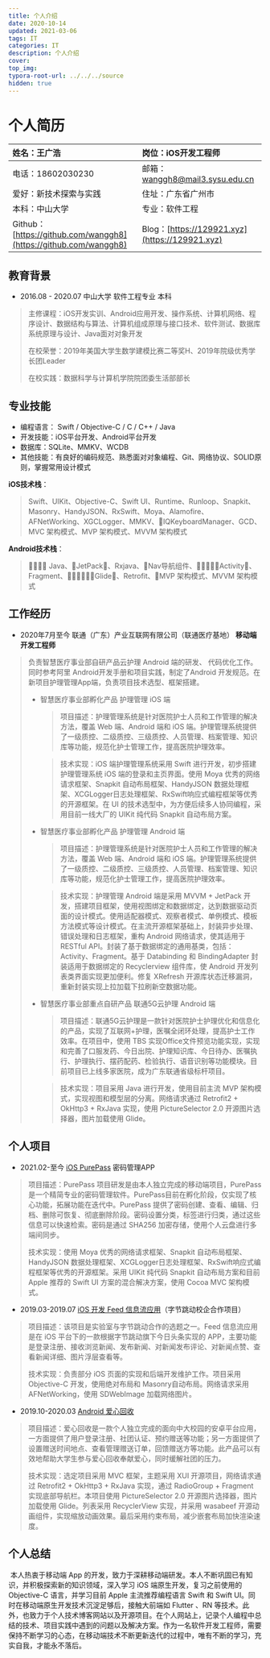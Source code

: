 ```yaml
---
title: 个人介绍
date: 2020-10-14
updated: 2021-03-06
tags: IT
categories: IT
description: 个人介绍
cover: 
top_img: 
typora-root-url: ../../../source
hidden: true
---
```


# 个人简历

| 姓名：王广浩                                                 | 岗位：iOS开发工程师                            |
| :----------------------------------------------------------- | :--------------------------------------------- |
| 电话：18602030230                                            | 邮箱：wanggh8@mail3.sysu.edu.cn                |
| 爱好：新技术探索与实践                                       | 住址：广东省广州市                             |
| 本科：中山大学                                               | 专业：软件工程                                 |
| Github：[https://github.com/wanggh8](https://github.com/wanggh8) | Blog：[https://129921.xyz](https://129921.xyz) |
## 教育背景

- 2016.08 - 2020.07         中山大学       软件工程专业          本科

> 主修课程：iOS开发实训、Android应用开发、操作系统、计算机网络、程序设计、数据结构与算法、计算机组成原理与接口技术、软件测试、数据库系统原理与设计、Java面对对象开发
>
> 在校荣誉：2019年美国大学生数学建模比赛二等奖H、2019年院级优秀学长团Leader
>
> 在校实践：数据科学与计算机学院院团委生活部部长

## 专业技能

- 编程语言： Swift / Objective-C /  C  / C++ / Java 
- 开发技能：iOS平台开发、Android平台开发
- 数据库：SQLite、MMKV、WCDB
- 其他技能：有良好的编码规范、熟悉面对对象编程、Git、网络协议、SOLID原则，掌握常用设计模式

**iOS技术栈**：

> Swift、UIKit、Objective-C、Swift UI、Runtime、Runloop、Snapkit、Masonry、HandyJSON、RxSwift、Moya、Alamofire、AFNetWorking、XGCLogger、MMKV、􏷏IQKeyboardManager、GCD、MVC 架构模式、MVP 架构模式、MVVM 架构模式

**Android技术栈**：

> 􏵯􏰓􏶨􏷐 Java、􏷏JetPack􏷏、Rxjava、􏷏Nav导航组件、􏲨􏰐􏰲􏳇􏷏Activity􏷏、Fragment、􏷏􏶳􏶐􏵈􏲦􏷏Glide􏷏、Retrofit、􏷏MVP 架构模式、MVVM 架构模式

## 工作经历

- 2020年7月至今  联通（广东）产业互联网有限公司（联通医疗基地）  **移动端开发工程师** 
> 负责智慧医疗事业部自研产品云护理 Android 端的研发、 代码优化工作。同时参考阿里 Android开发手册和项目实践，制定了Android 开发规范。在新项目护理管理App端，负责项目技术选型、框架搭建。
>
> - 智慧医疗事业部孵化产品  护理管理 iOS 端
>
>   >  项目描述：护理管理系统是针对医院护士人员和工作管理的解决方法，覆盖 Web 端、Android 端和 iOS 端。护理管理系统提供了一级质控、二级质控、三级质控、人员管理、档案管理、知识库等功能，规范化护士管理工作，提高医院护理效率。
>   
>   >  技术实现：iOS 端护理管理系统采用 Swift 进行开发，初步搭建护理管理系统 iOS 端的登录和主页界面。使用 Moya 优秀的网络请求框架、Snapkit 自动布局框架、HandyJSON 数据处理框架、XCGLogger日志处理框架、RxSwift响应式编程框架等优秀的开源框架。在 UI 的技术选型中，为方便后续多人协同编程，采用目前一线大厂的 UIKit 纯代码 Snapkit 自动布局方案。
>
> - 智慧医疗事业部孵化产品  护理管理 Android 端
>
>   > 项目描述：护理管理系统是针对医院护士人员和工作管理的解决方法，覆盖 Web 端、Android 端和 iOS 端。护理管理系统提供了一级质控、二级质控、三级质控、人员管理、档案管理、知识库等功能，规范化护士管理工作，提高医院护理效率。
>   
>   > 技术实现：护理管理 Android 端是采用 MVVM + JetPack 开发，搭建项目框架，使用视图绑定和数据绑定，达到数据驱动页面的设计模式。使用适配器模式、观察者模式、单例模式、模板方法模式等设计模式。在主流开源框架基础上，封装异步处理、错误处理和日志框架，重构 Android 网络请求，使其适用于 RESTful API。封装了基于数据绑定的通用基类，包括：Activity、Fragment。基于 Databinding 和 BindingAdapter 封装适用于数据绑定的 Recyclerview 组件库，使 Android 开发列表类界面实现更加便利。修复 XRefresh 开源库状态迁移漏洞，重新封装实现上拉加载下拉刷新空数据功能。
>
> - 智慧医疗事业部重点自研产品  联通5G云护理 Android 端
>
>   > 项目描述：联通5G云护理是一款针对医院护士护理优化和信息化的产品，实现了互联网+护理，医嘱全闭环处理，提高护士工作效率。在项目中，使用 TBS 实现Office文件预览功能实现，实现和完善了口服发药、今日出院、护理知识库、今日待办、医嘱执行、护理执行、摆药配药、检验执行、语音识别等功能模块。目前项目已上线多家医院，成为广东联通省级标杆项目。
>   
>   > 技术实现：项目采用 Java 进行开发，使用目前主流 MVP 架构模式，实现视图和模型层的分离。网络请求通过 Retrofit2 + OkHttp3 + RxJava 实现，使用 PictureSelector 2.0 开源图片选择器，图片加载使用 Glide。

  

  



 

 

## 个人项目

- 2021.02-至今   [iOS PurePass](https://github.com/Pure-iOS/PurePass) 密码管理APP

> 项目描述：PurePass 项目研发是由本人独立完成的移动端项目，PurePass 是一个精简专业的密码管理软件。PurePass目前在孵化阶段，仅实现了核心功能，拓展功能在迭代中。PurePass 提供了密码创建、查看、编辑、归档、删除可恢复、彻底删除阶段。密码设置分类，标签进行归类，通过这些信息可以快速检索。密码是通过 SHA256 加密存储，使用个人云盘进行多端间同步。
>
> 技术实现：使用 Moya 优秀的网络请求框架、Snapkit 自动布局框架、HandyJSON 数据处理框架、XCGLogger日志处理框架、RxSwift响应式编程框架等优秀的开源框架。采用 UIKit 纯代码 Snapkit 自动布局方案和目前 Apple 推荐的 Swift UI 方案的混合解决方案，使用 Cocoa MVC 架构模式。

- 2019.03-2019.07    [iOS 开发 Feed 信息流应用](https://github.com/sysu-ios/IOS-Feed)（字节跳动校企合作项目）

> 项目描述：该项目是实验室与字节跳动合作的选题之一。Feed 信息流应用是在 iOS 平台下的一款根据字节跳动旗下今日头条实现的 APP，主要功能是登录注册、接收浏览新闻、发布新闻、对新闻发布评论、对新闻点赞、查看新闻详细、图片浮层查看等。
>
> 技术实现：负责部分 iOS 页面的实现和后端开发维护工作。项目采用 Objective-C 开发，使用绝对布局和 Masonry自动布局。网络请求采用 AFNetWorking，使用 SDWebImage 加载网络图片。

- 2019.10-2020.03    [Android 爱心回收](https://github.com/wanggh8/LoveRecycle)

> 项目描述：爱心回收是一款个人独立完成的面向中大校园的安卓平台应用，一方面提供了用户登录注册、社团认证、预约赠送等功能；另一方面提供了设置赠送时间地点、查看管理赠送订单，回馈赠送方等功能。此产品可以有效地帮助大学生参与爱心回收奉献爱心，同时缓解社团的压力。
>
> 技术实现：选定项目采用 MVC 框架，主题采用 XUI 开源项目，网络请求通过 Retrofit2 + OkHttp3 + RxJava 实现，通过 RadioGroup + Fragment 实现底部导航栏。本项目使用 PictureSelector 2.0 开源图片选择器，图片加载使用 Glide。列表采用 RecyclerView 实现，并采用 wasabeef 开源动画组件，实现缩放动画效果。最后采用约束布局，减少嵌套布局加快渲染速度。

## 个人总结

​		本人热衷于移动端 App 的开发，致力于深耕移动端研发。本人不断巩固已有知识，并积极探索新的知识领域，深入学习 iOS 端原生开发，复习之前使用的 Objective-C 语言，并学习目前 Apple 主流推荐编程语言 Swift 和 Swift UI。同时在移动端原生开发技术沉淀足够后，接触大前端如 Flutter 、RN 等技术。此外，也致力于个人技术博客网站以及开源项目。在个人网站上，记录个人编程中总结的技术、项目实践中遇到的问题以及解决方案。作为一名软件开发工程师，需要保持不断学习的心态，在移动端技术不断更新迭代的过程中，唯有不断的学习，充实自我，才能永不落后。